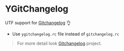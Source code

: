 # YGitChangelog

UTF support for [Gitchangelog](https://github.com/vaab/gitchangelog) 👌

- Use `ygitchangelog.rc` file instead of `gitchangelog.rc`

> For more detail look [Gitchangelog](https://github.com/vaab/gitchangelog) project.
